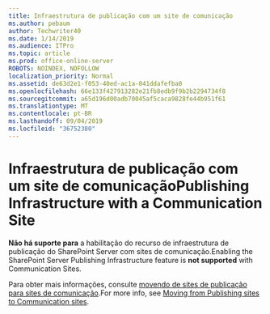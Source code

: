 ```yaml
---
title: Infraestrutura de publicação com um site de comunicação
ms.author: pebaum
author: Techwriter40
ms.date: 1/14/2019
ms.audience: ITPro
ms.topic: article
ms.prod: office-online-server
ROBOTS: NOINDEX, NOFOLLOW
localization_priority: Normal
ms.assetid: de63d2e1-f053-40ed-ac1a-041ddafefba0
ms.openlocfilehash: 66e133f427913282e21fb8edb9f9b2b2294734f8
ms.sourcegitcommit: a65d196d00adb70045af5caca9828fe44b951f61
ms.translationtype: MT
ms.contentlocale: pt-BR
ms.lasthandoff: 09/04/2019
ms.locfileid: "36752380"
---
```

# <a name="publishing-infrastructure-with-a-communication-site"></a><span data-ttu-id="8c642-102">Infraestrutura de publicação com um site de comunicação</span><span class="sxs-lookup"><span data-stu-id="8c642-102">Publishing Infrastructure with a Communication Site</span></span>


<span data-ttu-id="8c642-103">**Não há suporte para** a habilitação do recurso de infraestrutura de publicação do SharePoint Server com sites de comunicação.</span><span class="sxs-lookup"><span data-stu-id="8c642-103">Enabling the SharePoint Server Publishing Infrastructure feature is **not supported** with Communication Sites.</span></span> 
  
<span data-ttu-id="8c642-104">Para obter mais informações, consulte [movendo de sites de publicação para sites de comunicação](https://docs.microsoft.com/sharepoint/publishing-sites-classic-to-modern-experience).</span><span class="sxs-lookup"><span data-stu-id="8c642-104">For more info, see [Moving from Publishing sites to Communication sites](https://docs.microsoft.com/sharepoint/publishing-sites-classic-to-modern-experience).</span></span> 
  

